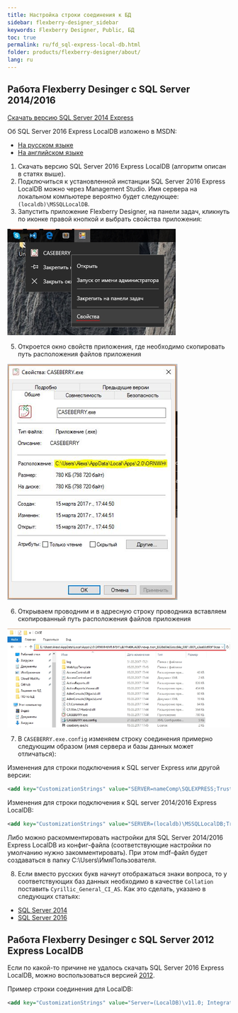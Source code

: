 ```yaml
---
title: Настройка строки соединения к БД
sidebar: flexberry-designer_sidebar
keywords: Flexberry Designer, Public, БД
toc: true
permalink: ru/fd_sql-express-local-db.html
folder: products/flexberry-designer/about/
lang: ru
---
```


## Работа Flexberry Desinger c SQL Server 2014/2016

[Скачать версию SQL Server 2014 Express](https://www.microsoft.com/ru-ru/download/details.aspx%3Fid%3D42299)

Об SQL Server 2016 Express LocalDB изложено в MSDN:

* [На русском языке](http://msdn.microsoft.com/ru-ru/library/hh510202.aspx)
* [На английском языке](http://msdn.microsoft.com/en-us/library/hh510202.aspx)

1. Скачать версию SQL Server 2016 Express LocalDB (алгоритм описан в статях выше).  
2. Подключиться к установленной инстанции SQL Server 2016 Express LocalDB можно через Management Studio. Имя сервера на локальном компьютере вероятно будет следующее: `(localdb)\MSSQLLocalDB`.
3. Запустить приложение Flexberry Designer, на панели задач, кликнуть по иконке правой кнопкой и выбрать свойства приложения:

![](/images/pages/products/flexberry-designer/about/Settings_exe_FD.jpg)

5. Откроется окно свойств приложения, где необходимо скопировать путь расположения файлов приложения

![](/images/pages/products/flexberry-designer/about/FB_path.JPG)

6. Открываем проводним и в адресную строку проводника вставляем скопированный путь расположения файлов приложения

![](/images/pages/products/flexberry-designer/about/Catalog_FD.jpg)

7. В `CASEBERRY.exe.config` изменяем строку соединения примерно следующим образом (имя сервера и базы данных может отличаться):

Изменения для строки подключения к SQL server Express или другой версии: 

```xml
<add key="CustomizationStrings" value="SERVER=nameComp\SQLEXPRESS;Trusted_connection=yes;DATABASE=CaseLocalDB;"/>
```
Изменения для строки подключения к SQL server 2014/2016 Express LocalDB: 

```xml
<add key="CustomizationStrings" value="SERVER=(localdb)\MSSQLLocalDB;Trusted_connection=yes;AttachDbFilename=|DataDirectory|\FlexberryDesigner.mdf;"/>
```

Либо можно раскомментировать настройки для SQL Server 2014/2016 Express LocalDB из конфиг-файла (соответствующие настройки по умолчанию нужно закомментировать). При этом mdf-файл будет создаваться в папку C:\Users\ИмяПользователя. 

8. Если вместо русских букв начнут отображаться знаки вопроса, то у соответствующих баз данных необходимо в качестве `Collation` поставить `Cyrillic_General_CI_AS`. Как это сделать, указано в следующих статьях: 

* [SQL Server 2014](http://technet.microsoft.com/en-us/library/ms175835(v=sql.120).aspx) 
* [SQL Server 2016](http://technet.microsoft.com/en-us/library/ms179254.aspx) 

## Работа Flexberry Desinger c SQL Server 2012 Express LocalDB
Если по какой-то причине не удалось скачать SQL Server 2016 Express LocalDB, можно воспользоваться версией [2012](http://www.microsoft.com/ru-ru/download/details.aspx?id=35579).

Пример строки соединения для LоcalDB:

```xml
<add key="CustomizationStrings" value="Server=(LocalDB)\v11.0; Integrated Security=true;AttachDbFilename=|DataDirectory|\FlexberryDesigner.mdf;"/>
```

